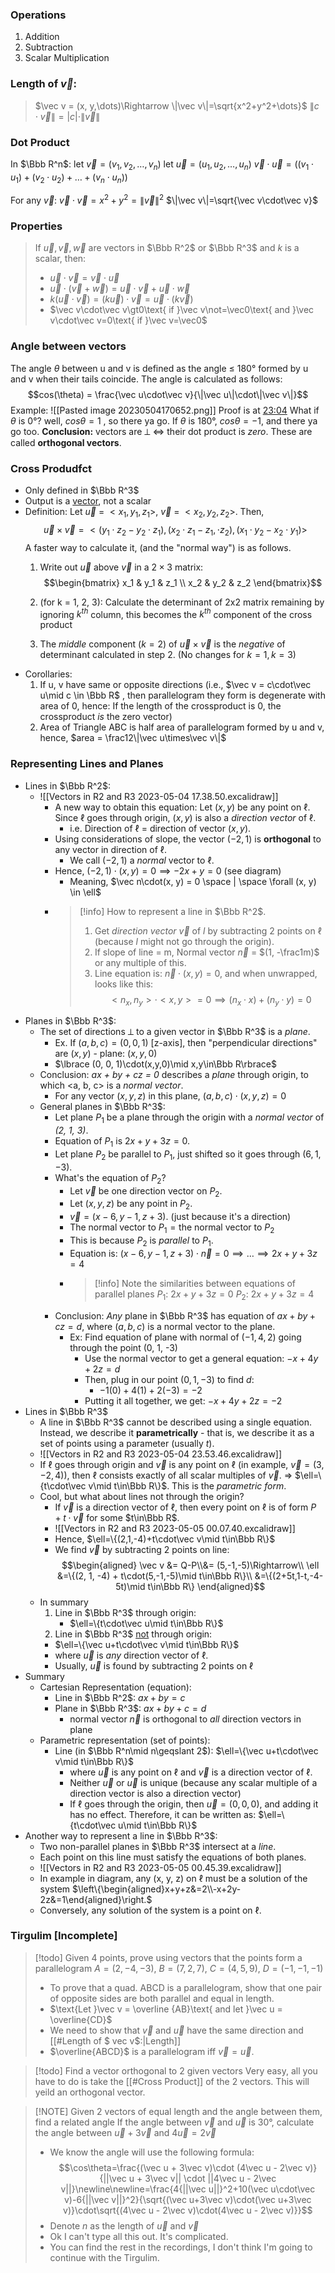 
### Operations
1. Addition
2. Subtraction
3. Scalar Multiplication
### Length of $\vec v$:
> $\vec v = (x, y,\dots)\Rightarrow \|\vec v\|=\sqrt{x^2+y^2+\dots}$
> $\|c\cdot\vec v\|=|c|\cdot\|\vec v\|$

### Dot Product
In $\Bbb R^n$:
	let $\vec v=(v_1,v_2,\dots,v_n)$
	let $\vec u=(u_1,u_2,\dots,u_n)$
	$\vec v\cdot\vec u = ((v_1\cdot u_1) + (v_2\cdot u_2)+\dots+(v_n\cdot u_n))$

For any $\vec v$:  $\vec v\cdot \vec v=x^2+y^2=\|\vec v\|^2$
$\|\vec v\|=\sqrt{\vec v\cdot\vec v}$

### Properties
> If $\vec u, \vec v, \vec w$ are vectors in $\Bbb R^2$ or $\Bbb R^3$ and $k$ is a scalar, then:
> - $\vec u\cdot\vec v=\vec v\cdot\vec u$
> - $\vec u\cdot(\vec v+\vec w)=\vec u\cdot\vec v+\vec u\cdot\vec w$
> - $k(\vec u\cdot\vec v)=(k\vec u)\cdot\vec v=\vec u\cdot(k\vec v)$
> - $\vec v\cdot\vec v\gt0\text{ if }\vec v\not=\vec0\text{ and }\vec v\cdot\vec v=0\text{ if }\vec v=\vec0$

### Angle between vectors
The angle $\theta$ between u and v is defined as the angle ≤ 180° formed by u and v when their tails coincide.
The angle is calculated as follows: $$cos(\theta) = \frac{\vec u\cdot\vec v}{\|\vec u\|\cdot\|\vec v\|}$$
Example: ![[Pasted image 20230504170652.png]]
Proof is at [23:04](https://drive.google.com/drive/u/0/folders/1k8NTjOs7p11dktSpfPpFCD2F7PuHZDev) 
What if $\theta$ is 0°? well, $cos\theta = 1$ , so there ya go. If $\theta$ is 180°, $cos\theta=-1$, and there ya go too.
**Conclusion:** vectors are ⟂ $\iff$ their dot product is *zero*. These are called **orthogonal vectors**.

### Cross Produdfct
- Only defined in $\Bbb R^3$
- Output is a <u>vector</u>, not a scalar
- Definition:
	  Let $\vec u$ = $<x_1, y_1, z_1>$, $\vec v$ = $<x_2, y_2, z_2>$. Then,
	  $$\vec u\times\vec v = <(y_1\cdot z_2 - y_2\cdot z_1), (x_2\cdot z_1 - z_1,\cdot z_2), (x_1\cdot y_2-x_2\cdot y_1)>$$
	  A faster way to calculate it, (and the "normal way") is as follows.
	1) Write out $\vec u$ above $\vec v$ in a $2\times3$ matrix:
	  $$\begin{bmatrix}
	  x_1 & y_1 & z_1 \\
	  x_2 & y_2 & z_2
	  \end{bmatrix}$$
	  
	2) (for k = 1, 2, 3): Calculate the determinant of 2x2 matrix remaining by ignoring $k^{th}$ column, this becomes the $k^{th}$ component of the cross product
	3) The *middle* component $(k=2)$ of $\vec u \times \vec v$ is the *negative* of determinant calculated in step 2. (No changes for $k=1, k=3$)
- Corollaries:
	1) If u, v have same or opposite directions (i.e., $\vec v = c\cdot\vec u\mid c \in \Bbb R$ , then parallelogram they form is degenerate with area of 0, hence: If the length of the crossproduct is 0, the crossproduct *is* the zero vector)
	2) Area of Triangle ABC is half area of parallelogram formed by u and v, hence, $area = \frac12\|\vec u\times\vec v\|$ 

### Representing Lines and Planes
- Lines in $\Bbb R^2$:
	-  ![[Vectors in R2 and R3 2023-05-04 17.38.50.excalidraw]]
		- A new way to obtain this equation:
		  Let $(x, y)$ be any point on $\ell$. Since $\ell$ goes through origin, $(x, y)$ is also a *direction vector* of $\ell$.
			- i.e. Direction of $\ell$ = direction of vector $(x, y)$.
		- Using considerations of slope, the vector $(-2, 1)$ is **orthogonal** to any vector in direction of $\ell$.
			- We call $(-2, 1)$ a *normal* vector to $\ell$.
		- Hence, $(-2, 1)\cdot(x, y) = 0 \implies -2x+y=0$ (see diagram)
			- Meaning, $\vec n\cdot(x, y) = 0 \space | \space \forall (x, y) \in \ell$ 
		- > [!info] How to represent a line in $\Bbb R^2$.
		  > 1) Get *direction vector* $\vec v$ of *l* by subtracting 2 points on $\ell$ (because *l* might not go through the origin).
		  > 2) If slope of line = m, Normal vector $\vec n$ = $(1, -\frac1m)$ or any multiple of this.
		  > 3) Line equation is: $\vec n\cdot(x,y) = 0$, and when unwrapped, looks like this: $$<n_x,n_y>\cdot<x, y> = 0 \implies (n_x\cdot x) + (n_y\cdot y) = 0$$
- Planes in $\Bbb R^3$:
	- The set of directions ⟂ to a given vector in $\Bbb R^3$ is a *plane*.
		- Ex. If $(a, b, c) = (0, 0, 1)$ \[z-axis], then "perpendicular directions" are $(x, y)$ - plane: $(x, y, 0)$
		- $\lbrace (0, 0, 1)\cdot(x,y,0)\mid x,y\in\Bbb R\rbrace$
	- Conclusion: *ax + by + cz = 0* describes a *plane* through origin, to which \<a, b, c> is a *normal vector*.
		- For any vector $(x, y, z)$ in this plane, $(a,b,c)\cdot(x,y,z) = 0$ 
	- General planes in $\Bbb R^3$:
		- Let plane $P_1$ be a plane through the origin with a *normal vector* of *(2, 1, 3)*.
		- Equation of $P_1$ is $2x+y+3z = 0$.
		- Let plane $P_2$ be parallel to $P_1$, just shifted so it goes through $(6, 1, -3)$.
		- What's the equation of $P_2$?
			- Let $\vec v$ be one direction vector on $P_2$.
			- Let $(x, y, z)$ be any point in $P_2$.
			- $\vec v = (x-6, y-1, z+3)$. (just because it's a direction)
			- $\text{The normal vector to } P_1 = \text{the normal vector to }P_2$ 
			- This is because $P_2$ is *parallel* to $P_1$.
			- Equation is: $(x-6, y-1, z+3)\cdot\vec n = 0 \implies \dots \implies 2x+y+3z=4$
			- > [!info] Note the similarities between equations of parallel planes
			  > $P_1$: $2x+y+3z = 0$
			  > $P_2$: $2x+y+3z = 4$
		- Conclusion: *Any* plane in $\Bbb R^3$ has equation of $ax+by+cz=d$, where $(a, b, c)$ is a normal vector to the plane.
			- Ex: Find equation of plane with normal of $(-1, 4, 2)$ going through the point (0, 1, -3)
				- Use the normal vector to get a general equation: $-x+4y+2z=d$
				- Then, plug in our point $(0, 1, -3)$ to find *d*:
					- $-1(0)+4(1)+2(-3) = -2$
				- Putting it all together, we get: $-x+4y+2z=-2$
- Lines in $\Bbb R^3$
	- A line in $\Bbb R^3$ cannot be described using a single equation. Instead, we describe it **parametrically** - that is, we describe it as a set of points using a parameter (usually *t*).
	- ![[Vectors in R2 and R3 2023-05-04 23.53.46.excalidraw]]
	- If $\ell$ goes through origin and $\vec v$ is any point on $\ell$ (in example, $\vec v=(3,-2,4)$), then $\ell$ consists exactly of all scalar multiples of $\vec v$. $\Rightarrow$ $\ell=\{t\cdot\vec v\mid t\in\Bbb R\}$. This is the *parametric form*.
	- Cool, but what about lines not through the origin?
		- If $\vec v$ is a direction vector of $\ell$, then every point on $\ell$ is of form $P+t\cdot\vec v$ for some $t\in\Bbb R$.
		- ![[Vectors in R2 and R3 2023-05-05 00.07.40.excalidraw]]
		- Hence, $\ell=\{(2,1,-4)+t\cdot\vec v\mid t\in\Bbb R\}$
		- We find $\vec v$ by subtracting 2 points on line:$$\begin{aligned}
		\vec v &= Q-P\\&= (5,-1,-5)\Rightarrow\\
		\ell &=\{(2, 1, -4) + t\cdot(5,-1,-5)\mid t\in\Bbb R\}\\
		&=\{(2+5t,1-t,-4-5t)\mid t\in\Bbb R\}
		\end{aligned}$$
	- In summary
		1) Line in $\Bbb R^3$ through origin:
			- $\ell=\{t\cdot\vec u\mid t\in\Bbb R\}$
		2) Line in $\Bbb R^3$ <u>not</u> through origin:
		- $\ell=\{\vec u+t\cdot\vec v\mid t\in\Bbb R\}$
		- where $\vec u$ is *any* direction vector of $\ell$.
		- Usually, $\vec u$ is found by subtracting 2 points on $\ell$
- Summary
	- Cartesian Representation (equation):
		- Line in $\Bbb R^2$: $ax + by = c$
		- Plane in $\Bbb R^3$: $ax+by+c=d$
			- normal vector $\vec n$ is orthogonal to *all* direction vectors in plane
	- Parametric representation (set of points):
		- Line (in $\Bbb R^n\mid n\geqslant 2$): $\ell=\{\vec u+t\cdot\vec v\mid t\in\Bbb R\}$
			- where $\vec u$ is any point on $\ell$ and $\vec v$ is a direction vector of $\ell$.
			- Neither $\vec u\text{ or }\vec u$ is unique (because any scalar multiple of a direction vector is also a direction vector)
			- If $\ell$ goes through the origin, then $\vec u=(0, 0, 0)$, and adding it has no effect. Therefore, it can be written as: $\ell=\{t\cdot\vec u\mid t\in\Bbb R\}$
- Another way to represent a line in $\Bbb R^3$:
	- Two non-parallel planes in $\Bbb R^3$ intersect at a *line*.
	- Each point on this line must satisfy the equations of both planes.
	- ![[Vectors in R2 and R3 2023-05-05 00.45.39.excalidraw]]
	- In example in diagram, any (x, y, z) on $\ell$ must be a solution of the system $\left\{\begin{aligned}x+y+z&=2\\-x+2y-2z&=1\end{aligned}\right.$
	- Conversely, any solution of the system is a point on $\ell$.


### Tirgulim \[Incomplete]

> [!todo] Given 4 points, prove using vectors that the points form a parallelogram
> $A=(2,-4,-3)$, $B=(7,2,7)$, $C=(4,5,9)$, $D=(-1,-1,-1)$
> - To prove that a quad. ABCD is a parallelogram, show that one pair of opposite sides are both parallel and equal in length.
> - $\text{Let }\vec v = \overline {AB}\text{ and let }\vec u = \overline{CD}$
> - We need to show that $\vec v$ and $\vec u$ have the same direction and [[#Length of $ vec v$:|Length]]
> - $\overline{ABCD}$ is a parallelogram iff $\vec v = \vec u$.

> [!todo] Find a vector orthogonal to 2 given vectors
> Very easy, all you have to do is take the [[#Cross Product]] of the 2 vectors. This will yeild an orthogonal vector.

> [!NOTE] Given 2 vectors of equal length and the angle between them, find a related angle
> If the angle between $\vec v$ and $\vec u$ is 30°, calculate the angle between $\vec u + 3\vec v\text{ and }4\vec u = 2\vec v$
> - We know the angle will use the following formula: $$\cos\theta=\frac{(\vec u + 3\vec v)\cdot (4\vec u - 2\vec v)}{||\vec u + 3\vec v|| \cdot ||4\vec u - 2\vec v||}\newline\newline=\frac{4{||\vec u||}^2+10(\vec u\cdot\vec v)-6{||\vec v||}^2}{\sqrt{(\vec u+3\vec v)\cdot(\vec u+3\vec v)}\cdot\sqrt{(4\vec u - 2\vec v)\cdot(4\vec u - 2\vec v)}}$$
> - Denote $n$ as the length of $\vec u \text{ and }\vec v$
> - Ok I can't type all this out. It's complicated.
> - You can find the rest in the recordings, I don't think I'm going to continue with the Tirgulim.
